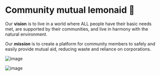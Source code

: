 # Community mutual lemonaid 🍋

Our **vision** is to live in a world where ALL people have their basic needs met, are supported by their communities, and live in harmony with the natural environment.

Our _**mission**_ is to create a platform for community members to safely and easily provide mutual aid, reducing waste and reliance on corporations.

![image](https://github.com/e-papanicolas/lemonaid/assets/76261375/b61faed7-34df-4df1-b936-2be612d1a5cb)

![image](https://github.com/e-papanicolas/lemonaid/assets/76261375/862e1bd7-8e86-46c8-bc49-a1dcefc567f2)
